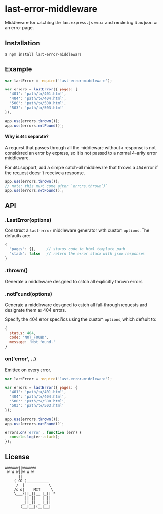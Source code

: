 # last-error-middleware

  Middleware for catching the last `express.js` error and rendering it as json or an error page.

## Installation

    $ npm install last-error-middleware

## Example

```js
var lastError = require('last-error-middleware');

var errors = lastError({ pages: {
  '401': 'path/to/401.html',
  '404': 'path/to/404.html',
  '500': 'path/to/500.html',
  '503': 'path/to/503.html'
});

app.use(errors.thrown());
app.use(errors.notFound());
```

#### Why is `404` separate?

A request that passes through all the middleware without a response is not considered an error by express, so it is not passed to a normal 4-arity error middleware.

For `404` support, add a simple catch-all middleware that throws a `404` error if the request doesn't receive a response.

```js
app.use(errors.thrown());
// note: this must come after `errors.thrown()`
app.use(errors.notFound());
```

## API

### .LastError(options)
  
  Construct a `last-error` middleware generator with custom `options`. The defaults are:

```js
{
  "pages": {},     // status code to html template path
  "stack": false   // return the error stack with json responses
}
```

### .thrown()

  Generate a middleware designed to catch all explicitly thrown errors.

### .notFound(options)

  Generate a middleware designed to catch all fall-through requests and designate them as 404 errors.

  Specify the 404 error specifics using the custom `options`, which default to:

```js
{
  status: 404,
  code: 'NOT_FOUND',
  message: 'Not found.'
}
```

### on('error', ..)

  Emitted on every error.

```js
var lastError = require('last-error-middleware');

var errors = lastError({ pages: {
  '401': 'path/to/401.html',
  '404': 'path/to/404.html',
  '500': 'path/to/500.html',
  '503': 'path/to/503.html'
});

app.use(errors.thrown());
app.use(errors.notFound());

errors.on('error', function (err) {
  console.log(err.stack);
});
```

## License

```
WWWWWW||WWWWWW
 W W W||W W W
      ||
    ( OO )__________
     /  |           \
    /o o|    MIT     \
    \___/||_||__||_|| *
         || ||  || ||
        _||_|| _||_||
       (__|__|(__|__|
```
